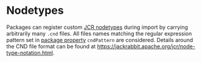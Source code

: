 <!--
   Licensed to the Apache Software Foundation (ASF) under one or more
   contributor license agreements.  See the NOTICE file distributed with
   this work for additional information regarding copyright ownership.
   The ASF licenses this file to You under the Apache License, Version 2.0
   (the "License"); you may not use this file except in compliance with
   the License.  You may obtain a copy of the License at

       http://www.apache.org/licenses/LICENSE-2.0

   Unless required by applicable law or agreed to in writing, software
   distributed under the License is distributed on an "AS IS" BASIS,
   WITHOUT WARRANTIES OR CONDITIONS OF ANY KIND, either express or implied.
   See the License for the specific language governing permissions and
   limitations under the License.
-->

Nodetypes
===========

Packages can register custom [JCR nodetypes](https://docs.adobe.com/docs/en/spec/jcr/2.0/8_Node_Type_Discovery.html) during import by carrying arbitrarily many `.cnd` files. All files names matching the regular expression pattern set in [package property](properties.html) `cndPattern` are considered. Details around the CND file format can be found at <https://jackrabbit.apache.org/jcr/node-type-notation.html>.
